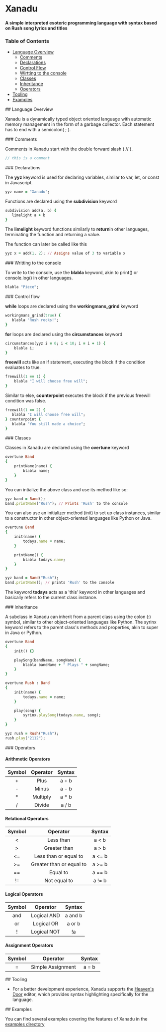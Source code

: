 # Xanadu

#### A simple interpreted esoteric programming language with syntax based on Rush song lyrics and titles

### Table of Contents
- [Language Overview](#overview)
    * [Comments](#comments)
    * [Declarations](#declarations)
    * [Control Flow](#control)
    * [Wirtting to the console](#console)
    * [Classes](#classes)
    * [Inheritance](#inheritance)
    * [Operators](#operators)
- [Tooling](#tooling)
- [Examples](#examples)

<a name="overview"/>
## Language Overview

Xanadu is a dynamically typed object oriented language with automatic memory management in the form of a garbage collector. Each statement has to end with a semicolon( ; ).

<a name="comments"/>
### Comments

Comments in Xanadu start with the double forward slash ( // ).

```c 
// this is a comment 
```

<a name="declarations"/>
### Declarations

The **yyz** keyword is used for declaring variables, similar to var, let, or const in Javascript.

```ruby
yyz name = "Xanadu";
```

Functions are declared using the **subdivision** keyword 

```ruby
subdivision add(a, b) {
   limelight a + b
}
```

The **limelight** keyword functions similarly to **return**in other languages, terminating the function and returning a value.

The function can later be called like this

```ruby 
yyz x = add(1, 2); // Assigns value of 3 to variable x
```

<a name="console"/>
### Writting to the console

To write to the console, use the **blabla** keyword, akin to print() or console.log() in other languages.

```ruby
blabla "Piece"; 
```

<a name="control"/>
### Control flow

**while** loops are declared using the **workingmans_grind** keyword 

```ruby
workingmans_grind(true) {
   blabla "Rush rocks!";
}
```

**for** loops are declared using the **circumstances** keyword 

```ruby 
circumstances(yyz i = 0; i < 10; i = i + 1) {
    blabla i;
} 
```

**freewill** acts like an if statement, executing the block if the condition evaluates to true.

```ruby
freewill(1 == 1) {
    blabla "I will choose free will";
}
```

Similar to else, **counterpoint** executes the block if the previous freewill condition was false.

```ruby
freewill(1 == 2) {
   blabla "I will choose free will";
} counterpoint {
   blabla "You still made a choice";
} 
```

<a name="classes"/>
### Classes

Classes in Xanadu are declared using the **overtune** keyword

```ruby
overtune Band
{
    printName(name) {
        blabla name;
    }
}
```

You can intialize the above class and use its method like so:

```ruby
yyz band = Band();
band.printName("Rush"); // Prints 'Rush' to the console
```

You can also use an initializer method (init) to set up class instances, similar to a constructor in other object-oriented languages like Python or Java.

```ruby
overtune Band
{
    init(name) {
        todays.name = name;
    }

    printName() {
        blabla todays.name;
    }
}

yyz band = Band("Rush");
band.printName(); // prints 'Rush' to the console
```

The keyword **todays** acts as a 'this' keyword in other languages and basically refers to the current class instance.

<a name="inheritance"/>
### Inheritance

A subclass in Xanadu can inherit from a parent class using the colon (:) symbol, similar to other object-oriented languages like Python. The syrinx keyword refers to the parent class's methods and properties, akin to super in Java or Python.

```ruby
overtune Band
{
    init() {}

    playSong(bandName, songName) {
        blabla bandName + " Plays " + songName;
    }
}

overtune Rush : Band 
{
    init(name) {
        todays.name = name;
    }

    play(song) {
        syrinx.playSong(todays.name, song);
    }
}

yyz rush = Rush("Rush");
rush.play("2112");
```

<a name="operators"/>
### Operators

#### Arithmetic Operators 

 | Symbol   | Operator  | Syntax |
 | :---:    |  :---:    | :---:  |
 |   +      |  Plus     | a + b  |
 |   -      |  Minus    | a - b  |
 |   *      | Multiply  | a * b  |
 |   /      |  Divide    | a / b  |

#### Relational Operators

 | Symbol  |  Operator  | Syntax |
 | :---:   |   :---:    | :---:  |
 |   <     |   Less than    |  a < b  |
 |   >     |   Greater than   |  a > b  |
 |   <=    | Less than or equal to |  a <= b  |
 |   >=    |   Greater than or equal to    | a >= b  |
 |   ==    |   Equal to   |  a == b  |
 |   !=    |   Not equal to    | a != b  |

#### Logical Operators

 | Symbol  |  Operator  | Syntax |
 | :---:   |   :---:    | :---:  |
 |   and      |  Logical AND     | a and b  |
 |   or      |  Logical OR   |  a or b |
 |   !      | Logical NOT |  !a  |

#### Assignment Operators

 | Symbol   | Operator |  Syntax |
 | :---:    |  :---:   |  :---:  |
 |   =      |  Simple Assignment  | a = b  |

<a name="tooling"/>
## Tooling

- For a better development experience, Xanadu supports the [Heaven's Door](https://github.com/Turtel216/Heavens-Door) editor, which provides syntax highlighting specifically for the language.

<a name="examples"/>
## Examples

You can find several examples covering the features of Xanadu in the [examples directory](https://github.com/Turtel216/Xanadu/tree/main/examples)
